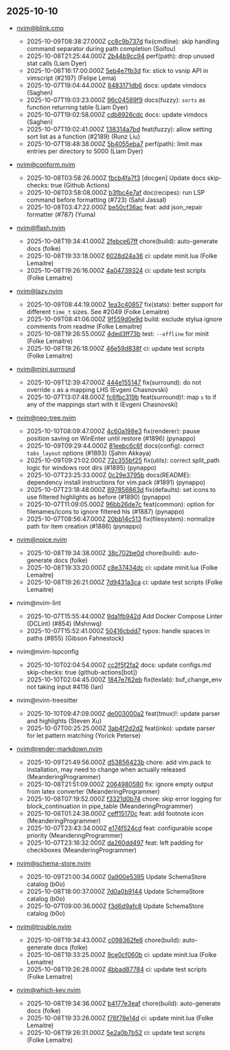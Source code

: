 ## 2025-10-10

* nvim@blink.cmp
  - 2025-10-09T08:38:27.000Z [cc8c9b737d](https://github.com/Saghen/blink.cmp/commit/cc8c9b737d9ddc5dd0d9869ca2970a3859be9c5f) fix(cmdline): skip handling command separator during path completion (Soifou)
  - 2025-10-08T21:25:44.000Z [2b44b9cc94](https://github.com/Saghen/blink.cmp/commit/2b44b9cc94d426b355f1c43e4fc25170f1a89948) perf(path): drop unused stat calls (Liam Dyer)
  - 2025-10-08T16:17:00.000Z [5eb4e7fb3d](https://github.com/Saghen/blink.cmp/commit/5eb4e7fb3d2d5f28303fb558c614569adabff3ac) fix: stick to vsnip API in vimscript (#2197) (Felipe Lema)
  - 2025-10-07T19:04:44.000Z [8483171db6](https://github.com/Saghen/blink.cmp/commit/8483171db6c780545589e63160b020c6af3dedf4) docs: update vimdocs (Saghen)
  - 2025-10-07T19:03:23.000Z [96c04589f9](https://github.com/Saghen/blink.cmp/commit/96c04589f992d0e7852347ba10140db54698d0e4) docs(fuzzy): `sorts` as function returning table (Liam Dyer)
  - 2025-10-07T19:02:58.000Z [cdb8926cdc](https://github.com/Saghen/blink.cmp/commit/cdb8926cdcd6ff0c30bf24250472f2a75dcede11) docs: update vimdocs (Saghen)
  - 2025-10-07T19:02:41.000Z [138314a7bd](https://github.com/Saghen/blink.cmp/commit/138314a7bda2d987822b40d824f98624f2c5cd37) feat(fuzzy): allow setting sort list as a function (#2189) (Runz Liu)
  - 2025-10-07T18:48:38.000Z [5b4055eba7](https://github.com/Saghen/blink.cmp/commit/5b4055eba7b141096e1bdf7941ff531b2bd98653) perf(path): limit max entries per directory to 5000 (Liam Dyer)

* nvim@conform.nvim
  - 2025-10-08T03:58:26.000Z [fbcb4fa7f3](https://github.com/stevearc/conform.nvim/commit/fbcb4fa7f34bfea9be702ffff481a8e336ebf6ed) [docgen] Update docs skip-checks: true (Github Actions)
  - 2025-10-08T03:58:08.000Z [b3fbc4e7af](https://github.com/stevearc/conform.nvim/commit/b3fbc4e7aff17618d8ac68c72272c79dbb37bdf9) doc(recipes): run LSP command before formatting (#723) (Sahil Jassal)
  - 2025-10-08T03:47:22.000Z [be50cf36ac](https://github.com/stevearc/conform.nvim/commit/be50cf36acea84c17fe269eb228d1b2f53bca7f8) feat: add json_repair formatter (#787) (Yuma)

* nvim@flash.nvim
  - 2025-10-08T19:34:41.000Z [2febce67ff](https://github.com/folke/flash.nvim/commit/2febce67ff9cf7638d2569d17c41af02c38401eb) chore(build): auto-generate docs (folke)
  - 2025-10-08T19:33:18.000Z [6028d24a36](https://github.com/folke/flash.nvim/commit/6028d24a36cd9442554360da7b9078cca195691c) ci: update minit.lua (Folke Lemaitre)
  - 2025-10-08T19:26:16.000Z [4a04739324](https://github.com/folke/flash.nvim/commit/4a047393248c4807e1d6f5b7a601d850e084c6ef) ci: update test scripts (Folke Lemaitre)

* nvim@lazy.nvim
  - 2025-10-09T08:44:19.000Z [1ea3c40857](https://github.com/folke/lazy.nvim/commit/1ea3c4085785f460fb0e46d2fe1ee895f5f9e7c1) fix(stats): better support for different `time_t` sizes. See #2049 (Folke Lemaitre)
  - 2025-10-09T08:41:06.000Z [9f559d0e9d](https://github.com/folke/lazy.nvim/commit/9f559d0e9da1bfd9415e1020e41de8477e5df9af) build: exclude stylua ignore comments from readme (Folke Lemaitre)
  - 2025-10-08T19:26:55.000Z [4ded3ff73b](https://github.com/folke/lazy.nvim/commit/4ded3ff73bf42e1c657e5deb85d8bbd887d0172e) test: `--offline` for minit (Folke Lemaitre)
  - 2025-10-08T19:26:18.000Z [46e59d838f](https://github.com/folke/lazy.nvim/commit/46e59d838f39df1c3f87ea85663101a38f9a89bf) ci: update test scripts (Folke Lemaitre)

* nvim@mini.surround
  - 2025-10-09T12:39:47.000Z [444e155147](https://github.com/nvim-mini/mini.surround/commit/444e155147e2b5159dd28a65f9736254c16cb817) fix(surround): do not override `s` as a mapping LHS (Evgeni Chasnovski)
  - 2025-10-07T13:07:48.000Z [fc6fbc319b](https://github.com/nvim-mini/mini.surround/commit/fc6fbc319b2d686c524d71c7feda20f71af15b8e) feat(surround)!: map `s` to <Nop> if any of the mappings start with it (Evgeni Chasnovski)

* nvim@neo-tree.nvim
  - 2025-10-10T08:09:47.000Z [4c60a198e3](https://github.com/nvim-neo-tree/neo-tree.nvim/commit/4c60a198e3f92098778a32a1c76d2bd7ba46a3b5) fix(renderer): pause position saving on WinEnter until restore (#1896) (pynappo)
  - 2025-10-09T09:29:44.000Z [81eebc6c6f](https://github.com/nvim-neo-tree/neo-tree.nvim/commit/81eebc6c6f89c7194ce1e9a2d57751fcd0fb03d2) docs(config): correct `tabs_layout` options (#1893) (Şahin Akkaya)
  - 2025-10-09T09:21:02.000Z [72c355bf25](https://github.com/nvim-neo-tree/neo-tree.nvim/commit/72c355bf25f038a467fb7eaf9e7ca64b83b5b467) fix(utils): correct split_path logic for windows root dirs (#1895) (pynappo)
  - 2025-10-07T23:25:33.000Z [0c29e3795b](https://github.com/nvim-neo-tree/neo-tree.nvim/commit/0c29e3795b9105d68390d2fdfd430409ef8c5d65) docs(README): dependency install instructions for vim.pack (#1891) (pynappo)
  - 2025-10-07T23:18:48.000Z [897856863d](https://github.com/nvim-neo-tree/neo-tree.nvim/commit/897856863dbcfc180958df73c33c6c2a0c5f2d67) fix(defaults): set icons to use filtered highlights as before (#1890) (pynappo)
  - 2025-10-07T11:09:05.000Z [96bb26de7c](https://github.com/nvim-neo-tree/neo-tree.nvim/commit/96bb26de7c9b0665518af7d841742b049b411722) feat(common): option for filenames/icons to ignore filtered hls (#1887) (pynappo)
  - 2025-10-07T08:56:47.000Z [20bb14c513](https://github.com/nvim-neo-tree/neo-tree.nvim/commit/20bb14c5138f382409cb75568b9dff9e0e5fcdec) fix(filesystem): normalize path for item creation (#1886) (pynappo)

* nvim@noice.nvim
  - 2025-10-08T19:34:38.000Z [38c702be0d](https://github.com/folke/noice.nvim/commit/38c702be0d8fea81527ee6a73e1e834e72481193) chore(build): auto-generate docs (folke)
  - 2025-10-08T19:33:20.000Z [c8e37434dc](https://github.com/folke/noice.nvim/commit/c8e37434dc12cb7076ef478b3ed3bc7fa542f592) ci: update minit.lua (Folke Lemaitre)
  - 2025-10-08T19:26:21.000Z [7d9431a3ca](https://github.com/folke/noice.nvim/commit/7d9431a3ca6ea0e23a21f67d734298045bf41cdb) ci: update test scripts (Folke Lemaitre)

* nvim@nvim-lint
  - 2025-10-07T15:55:44.000Z [9da1fb942d](https://github.com/mfussenegger/nvim-lint/commit/9da1fb942dd0668d5182f9c8dee801b9c190e2bb) Add Docker Compose Linter (DCLint) (#854) (Mshnwq)
  - 2025-10-07T15:52:41.000Z [50416cbdd7](https://github.com/mfussenegger/nvim-lint/commit/50416cbdd784686a796c679ad04e09625307dfd9) typos: handle spaces in paths (#855) (Gibson Fahnestock)

* nvim@nvim-lspconfig
  - 2025-10-10T02:04:54.000Z [cc2f5f2fa2](https://github.com/neovim/nvim-lspconfig/commit/cc2f5f2fa28d240574808e78847978ed6ef20d2a) docs: update configs.md skip-checks: true (github-actions[bot])
  - 2025-10-10T02:04:45.000Z [1847e762eb](https://github.com/neovim/nvim-lspconfig/commit/1847e762eba89afc41fac7297b44df4c802286dc) fix(texlab): buf_change_env not taking input #4116 (Ian)

* nvim@nvim-treesitter
  - 2025-10-10T09:47:09.000Z [de003000a2](https://github.com/nvim-treesitter/nvim-treesitter/commit/de003000a287c501a6650a1ddd3be80ee34278d4) feat(tmux)!: update parser and highlights (Steven Xu)
  - 2025-10-07T00:25:25.000Z [3ab4f2d2d2](https://github.com/nvim-treesitter/nvim-treesitter/commit/3ab4f2d2d20be55874e2eb575145c6928d7d7d0e) feat(inko): update parser for let pattern matching (Yorick Peterse)

* nvim@render-markdown.nvim
  - 2025-10-09T21:49:56.000Z [d53856423b](https://github.com/MeanderingProgrammer/render-markdown.nvim/commit/d53856423be5ef3c267d26ee261b0981b372f718) chore: add vim.pack to installation, may need to change when actually released (MeanderingProgrammer)
  - 2025-10-08T21:51:09.000Z [2064980580](https://github.com/MeanderingProgrammer/render-markdown.nvim/commit/2064980580af7f00385859b6344c6a4737383257) fix: ignore empty output from latex converter (MeanderingProgrammer)
  - 2025-10-08T07:19:52.000Z [f3321d0b74](https://github.com/MeanderingProgrammer/render-markdown.nvim/commit/f3321d0b74d61a8305cf19d891f3c7046bc4dac2) chore: skip error logging for block_continuation in pipe_table (MeanderingProgrammer)
  - 2025-10-08T01:24:38.000Z [ceff15170c](https://github.com/MeanderingProgrammer/render-markdown.nvim/commit/ceff15170c173c9a62ba491ac6449858cbadadf3) feat: add footnote icon (MeanderingProgrammer)
  - 2025-10-07T23:43:34.000Z [e174f524cd](https://github.com/MeanderingProgrammer/render-markdown.nvim/commit/e174f524cd4f07789ef8083fa0e1c3573e7fe328) feat: configurable scope priority (MeanderingProgrammer)
  - 2025-10-07T23:16:32.000Z [da260dd497](https://github.com/MeanderingProgrammer/render-markdown.nvim/commit/da260dd4979d130f0dfc63e824c9cb2433cfded2) feat: left padding for checkboxes (MeanderingProgrammer)

* nvim@schema-store.nvim
  - 2025-10-09T21:00:34.000Z [0a900e5395](https://github.com/b0o/SchemaStore.nvim/commit/0a900e539511a4461701f241278626ce6ec8d331) Update SchemaStore catalog (b0o)
  - 2025-10-08T18:00:37.000Z [7d0a0b9144](https://github.com/b0o/SchemaStore.nvim/commit/7d0a0b914437bfefcb17d0a7f83d9f2147cc2d28) Update SchemaStore catalog (b0o)
  - 2025-10-07T09:00:36.000Z [f3d6d9afc8](https://github.com/b0o/SchemaStore.nvim/commit/f3d6d9afc8f09bf4dec91bf2bb5a40fcfe7ea477) Update SchemaStore catalog (b0o)

* nvim@trouble.nvim
  - 2025-10-08T19:34:43.000Z [c098362fe6](https://github.com/folke/trouble.nvim/commit/c098362fe603d3922095e7db595961e020bdf2d0) chore(build): auto-generate docs (folke)
  - 2025-10-08T19:33:25.000Z [9ce0cf060b](https://github.com/folke/trouble.nvim/commit/9ce0cf060bae584058dafca6348bb100d21b94e6) ci: update minit.lua (Folke Lemaitre)
  - 2025-10-08T19:26:28.000Z [4bbad87784](https://github.com/folke/trouble.nvim/commit/4bbad87784ec7eee2a7fcda73100ab026b270d7b) ci: update test scripts (Folke Lemaitre)

* nvim@which-key.nvim
  - 2025-10-08T19:34:36.000Z [b4177e3eaf](https://github.com/folke/which-key.nvim/commit/b4177e3eaf15fe5eb8357ebac2286d488be1ed00) chore(build): auto-generate docs (folke)
  - 2025-10-08T19:33:26.000Z [f76f78e14d](https://github.com/folke/which-key.nvim/commit/f76f78e14dda1dba2767918f5738a412c4facdb7) ci: update minit.lua (Folke Lemaitre)
  - 2025-10-08T19:26:31.000Z [5e2a0b7b52](https://github.com/folke/which-key.nvim/commit/5e2a0b7b52c113ae2ef4408bf08e082006c4e286) ci: update test scripts (Folke Lemaitre)